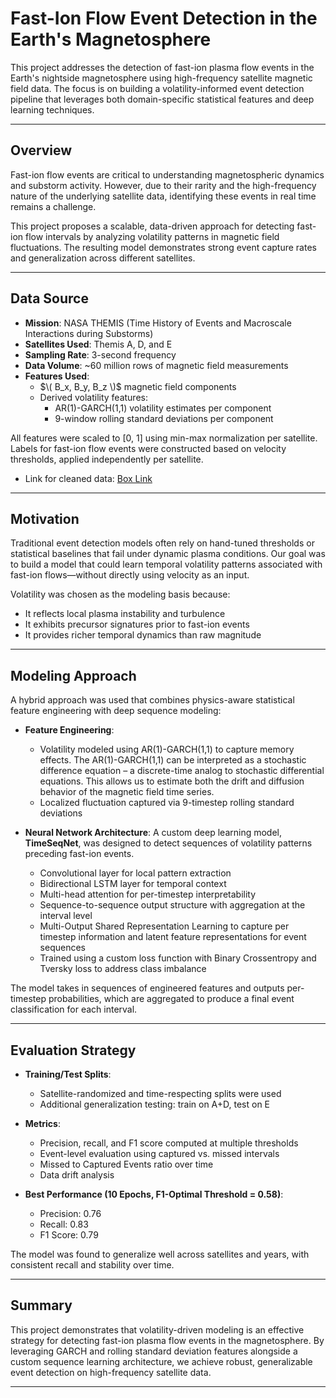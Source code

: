 # Fast-Ion Flow Event Detection in the Earth's Magnetosphere

This project addresses the detection of fast-ion plasma flow events in the Earth's nightside magnetosphere using high-frequency satellite magnetic field data. The focus is on building a volatility-informed event detection pipeline that leverages both domain-specific statistical features and deep learning techniques.

---

## Overview

Fast-ion flow events are critical to understanding magnetospheric dynamics and substorm activity. However, due to their rarity and the high-frequency nature of the underlying satellite data, identifying these events in real time remains a challenge.

This project proposes a scalable, data-driven approach for detecting fast-ion flow intervals by analyzing volatility patterns in magnetic field fluctuations. The resulting model demonstrates strong event capture rates and generalization across different satellites.

---

## Data Source

- **Mission**: NASA THEMIS (Time History of Events and Macroscale Interactions during Substorms)
- **Satellites Used**: Themis A, D, and E
- **Sampling Rate**: 3-second frequency
- **Data Volume**: ~60 million rows of magnetic field measurements
- **Features Used**:
  - $\( B_x, B_y, B_z \)$ magnetic field components
  - Derived volatility features:
    - AR(1)-GARCH(1,1) volatility estimates per component
    - 9-window rolling standard deviations per component

All features were scaled to [0, 1] using min-max normalization per satellite. Labels for fast-ion flow events were constructed based on velocity thresholds, applied independently per satellite.

- Link for cleaned data: [Box Link](https://utdallas.box.com/s/jufvj71jfnmu7sn5fm2wgtee3o48i3zc)

---

## Motivation

Traditional event detection models often rely on hand-tuned thresholds or statistical baselines that fail under dynamic plasma conditions. Our goal was to build a model that could learn temporal volatility patterns associated with fast-ion flows—without directly using velocity as an input.

Volatility was chosen as the modeling basis because:
- It reflects local plasma instability and turbulence
- It exhibits precursor signatures prior to fast-ion events
- It provides richer temporal dynamics than raw magnitude

---

## Modeling Approach

A hybrid approach was used that combines physics-aware statistical feature engineering with deep sequence modeling:

- **Feature Engineering**:
  - Volatility modeled using AR(1)-GARCH(1,1) to capture memory effects. The AR(1)-GARCH(1,1) can be interpreted as a stochastic difference equation – a discrete-time analog to stochastic differential equations. This allows us to estimate both the drift and diffusion behavior of the magnetic field time series.
  - Localized fluctuation captured via 9-timestep rolling standard deviations

- **Neural Network Architecture**:
  A custom deep learning model, **TimeSeqNet**, was designed to detect sequences of volatility patterns preceding fast-ion events.
  - Convolutional layer for local pattern extraction
  - Bidirectional LSTM layer for temporal context
  - Multi-head attention for per-timestep interpretability
  - Sequence-to-sequence output structure with aggregation at the interval level
  - Multi-Output Shared Representation Learning to capture per timestep information and latent feature representations for event sequences 
  - Trained using a custom loss function with Binary Crossentropy and Tversky loss to address class imbalance

The model takes in sequences of engineered features and outputs per-timestep probabilities, which are aggregated to produce a final event classification for each interval.

---

## Evaluation Strategy

- **Training/Test Splits**:
  - Satellite-randomized and time-respecting splits were used
  - Additional generalization testing: train on A+D, test on E

- **Metrics**:
  - Precision, recall, and F1 score computed at multiple thresholds
  - Event-level evaluation using captured vs. missed intervals
  - Missed to Captured Events ratio over time
  - Data drift analysis

- **Best Performance (10 Epochs, F1-Optimal Threshold = 0.58)**:
  - Precision: 0.76
  - Recall: 0.83
  - F1 Score: 0.79

The model was found to generalize well across satellites and years, with consistent recall and stability over time.

---

## Summary

This project demonstrates that volatility-driven modeling is an effective strategy for detecting fast-ion plasma flow events in the magnetosphere. By leveraging GARCH and rolling standard deviation features alongside a custom sequence learning architecture, we achieve robust, generalizable event detection on high-frequency satellite data.

---

